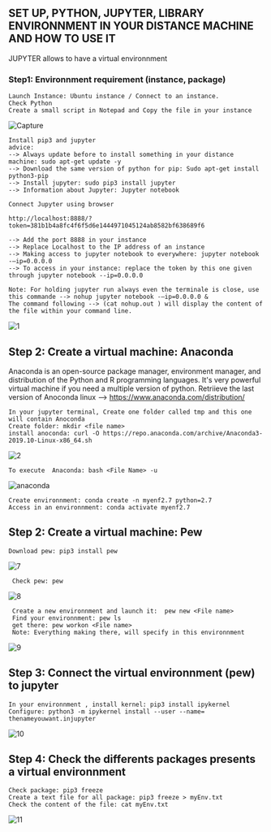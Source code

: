  ## SET UP, PYTHON, JUPYTER, LIBRARY ENVIRONNMENT IN YOUR DISTANCE MACHINE AND HOW TO USE IT ##
 
 JUPYTER allows to have a virtual environnment 
 
 ### Step1: Environnment requirement (instance, package) 
 
 ```{r}
 Launch Instance: Ubuntu instance / Connect to an instance.
 Check Python
 Create a small script in Notepad and Copy the file in your instance 
 ```
 ![Capture](https://user-images.githubusercontent.com/51121757/70653719-ebf4c280-1c4c-11ea-8749-5cb5f05f9c38.PNG)

 

 ```{r}
Install pip3 and jupyter
advice: 
--> Always update before to install something in your distance machine: sudo apt-get update -y
--> Download the same version of python for pip: Sudo apt-get install python3-pip
--> Install jupyter: sudo pip3 install jupyter 
--> Information about Jupyter: Jupyter notebook
```

```{r}
Connect Jupyter using browser

http://localhost:8888/?token=381b1b4a8fc4f6f5d6e1444971045124ab8582bf638689f6

--> Add the port 8888 in your instance 
--> Replace Localhost to the IP address of an instance
--> Making access to jupyter notebook to everywhere: jupyter notebook -–ip=0.0.0.0
--> To access in your instance: replace the token by this one given through jupyter notebook --ip=0.0.0.0

Note: For holding jupyter run always even the terminale is close, use this commande --> nohup jupyter notebook -–ip=0.0.0.0 & 
The command following --> (cat nohup.out ) will display the content of the file within your command line.

```
 
![1](https://user-images.githubusercontent.com/51121757/70657585-01211f80-1c54-11ea-9ea7-959ff07f8bcc.PNG)


 ## Step 2: Create a virtual machine: Anaconda
Anaconda is an open-source package manager, environment manager, and distribution of the Python and R programming languages. It's very powerful virtual machine if you need a multiple version of python.
Retriieve the last version of Anoconda linux --> https://www.anaconda.com/distribution/

```{r}
In your jupyter terminal, Create one folder called tmp and this one will contain Anoconda
Create folder: mkdir <file name>
install anoconda: curl -O https://repo.anaconda.com/archive/Anaconda3-2019.10-Linux-x86_64.sh
 ```
![2](https://user-images.githubusercontent.com/51121757/70663939-4ac43700-1c61-11ea-9d74-0d74a2cec485.PNG)


```{r}
To execute  Anaconda: bash <File Name> -u
``` 
![anaconda](https://user-images.githubusercontent.com/51121757/70666397-70a00a80-1c66-11ea-8589-a88ffd8663f0.PNG)

```{r}
Create environnment: conda create -n myenf2.7 python=2.7
Access in an environnment: conda activate myenf2.7
``` 

 ## Step 2: Create a virtual machine: Pew
 
```{r}
Download pew: pip3 install pew
``` 
 
 ![7](https://user-images.githubusercontent.com/51121757/70666095-dcce3e80-1c65-11ea-8b00-1c86e5718a0d.PNG)
 
```{r}
 Check pew: pew
 ```
 
![8](https://user-images.githubusercontent.com/51121757/70666152-fb343a00-1c65-11ea-8810-41b128e5a6ca.PNG)

 
```{r}
 Create a new environnment and launch it:  pew new <File name>
 Find your environnment: pew ls
 get there: pew workon <File name>
 Note: Everything making there, will specify in this environnment
```
 ![9](https://user-images.githubusercontent.com/51121757/70666937-a0034700-1c67-11ea-8da6-9d3db5108c76.PNG)
 

 
 ## Step 3: Connect the virtual environnment (pew) to jupyter
 
 
 ```{r}
 In your environnment , install kernel: pip3 install ipykernel 
 Configure: python3 -m ipykernel install --user --name= thenameyouwant.injupyter
 ``` 
 
 ![10](https://user-images.githubusercontent.com/51121757/70668631-0c804500-1c6c-11ea-8403-b84783d3e13c.PNG)

 
  ## Step 4: Check the differents packages presents a virtual environnment
 
  ```{r} 
 Check package: pip3 freeze 
 Create a text file for all package: pip3 freeze > myEnv.txt
 Check the content of the file: cat myEnv.txt
 ``` 
 
 ![11](https://user-images.githubusercontent.com/51121757/70671237-3e48da00-1c73-11ea-9736-dcfe422a353d.PNG)

 
 
 
